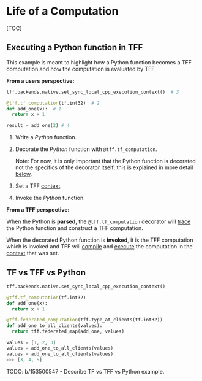 # Life of a Computation

[TOC]

## Executing a Python function in TFF

This example is meant to highlight how a Python function becomes a TFF
computation and how the computation is evaluated by TFF.

**From a users perspective:**

```python
tff.backends.native.set_sync_local_cpp_execution_context()  # 3

@tff.tf_computation(tf.int32)  # 2
def add_one(x):  # 1
  return x + 1

result = add_one(2) # 4
```

1.  Write a *Python* function.

1.  Decorate the *Python* function with `@tff.tf_computation`.

    Note: For now, it is only important that the Python function is decorated
    not the specifics of the decorator itself; this is explained in more detail
    [below](#tf-vs-tff-vs-python).

1.  Set a TFF [context](context.md).

1.  Invoke the *Python* function.

**From a TFF perspective:**

When the Python is **parsed**, the `@tff.tf_computation` decorator will
[trace](tracing.md) the Python function and construct a TFF computation.

When the decorated Python function is **invoked**, it is the TFF computation
which is invoked and TFF will [compile](compilation.md) and
[execute](execution.md) the computation in the [context](context.md) that was
set.

## TF vs TFF vs Python

```python
tff.backends.native.set_sync_local_cpp_execution_context()

@tff.tf_computation(tf.int32)
def add_one(x):
  return x + 1

@tff.federated_computation(tff.type_at_clients(tf.int32))
def add_one_to_all_clients(values):
  return tff.federated_map(add_one, values)

values = [1, 2, 3]
values = add_one_to_all_clients(values)
values = add_one_to_all_clients(values)
>>> [3, 4, 5]
```

TODO: b/153500547 - Describe TF vs TFF vs Python example.
